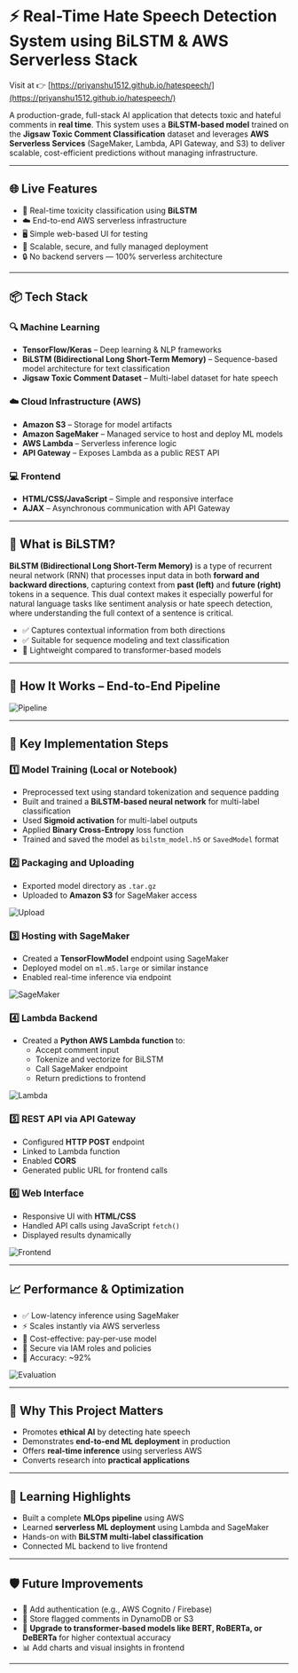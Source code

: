 # ⚡ Real-Time Hate Speech Detection System using **BiLSTM** & AWS Serverless Stack  
Visit at 👉 [https://priyanshu1512.github.io/hatespeech/](https://priyanshu1512.github.io/hatespeech/)

A production-grade, full-stack AI application that detects toxic and hateful comments in **real time**. This system uses a **BiLSTM-based model** trained on the **Jigsaw Toxic Comment Classification** dataset and leverages **AWS Serverless Services** (SageMaker, Lambda, API Gateway, and S3) to deliver scalable, cost-efficient predictions without managing infrastructure.

---

## 🌐 Live Features

- 🧠 Real-time toxicity classification using **BiLSTM**
- ☁️ End-to-end AWS serverless infrastructure
- 🖥️ Simple web-based UI for testing
- 🚀 Scalable, secure, and fully managed deployment
- 🔒 No backend servers — 100% serverless architecture

---

## 📦 Tech Stack

### 🔍 Machine Learning
- **TensorFlow/Keras** – Deep learning & NLP frameworks  
- **BiLSTM (Bidirectional Long Short-Term Memory)** – Sequence-based model architecture for text classification  
- **Jigsaw Toxic Comment Dataset** – Multi-label dataset for hate speech

### ☁️ Cloud Infrastructure (AWS)
- **Amazon S3** – Storage for model artifacts  
- **Amazon SageMaker** – Managed service to host and deploy ML models  
- **AWS Lambda** – Serverless inference logic  
- **API Gateway** – Exposes Lambda as a public REST API  

### 💻 Frontend
- **HTML/CSS/JavaScript** – Simple and responsive interface  
- **AJAX** – Asynchronous communication with API Gateway  

---

## 🧠 What is BiLSTM?

**BiLSTM (Bidirectional Long Short-Term Memory)** is a type of recurrent neural network (RNN) that processes input data in both **forward and backward directions**, capturing context from **past (left)** and **future (right)** tokens in a sequence. This dual context makes it especially powerful for natural language tasks like sentiment analysis or hate speech detection, where understanding the full context of a sentence is critical.

- ✅ Captures contextual information from both directions  
- ✅ Suitable for sequence modeling and text classification  
- 🚀 Lightweight compared to transformer-based models  

---

## 🧩 How It Works – End-to-End Pipeline

![Pipeline](https://github.com/user-attachments/assets/6a013085-1e68-4fb8-bf4f-091936bd18e1)

---

## 🔧 Key Implementation Steps

### 1️⃣ Model Training (Local or Notebook)
- Preprocessed text using standard tokenization and sequence padding
- Built and trained a **BiLSTM-based neural network** for multi-label classification
- Used **Sigmoid activation** for multi-label outputs
- Applied **Binary Cross-Entropy** loss function
- Trained and saved the model as `bilstm_model.h5` or `SavedModel` format

### 2️⃣ Packaging and Uploading
- Exported model directory as `.tar.gz`
- Uploaded to **Amazon S3** for SageMaker access

![Upload](https://github.com/user-attachments/assets/59d16faa-9087-4da3-a533-f950c5e39bfd)

### 3️⃣ Hosting with SageMaker
- Created a **TensorFlowModel** endpoint using SageMaker
- Deployed model on `ml.m5.large` or similar instance
- Enabled real-time inference via endpoint

![SageMaker](https://github.com/user-attachments/assets/85576b5a-73e4-4b9f-b145-ab24fa14d098)

### 4️⃣ Lambda Backend
- Created a **Python AWS Lambda function** to:
  - Accept comment input
  - Tokenize and vectorize for BiLSTM
  - Call SageMaker endpoint
  - Return predictions to frontend

![Lambda](https://github.com/user-attachments/assets/260c0fbc-3e4a-482a-898f-d7dcfab97cef)

### 5️⃣ REST API via API Gateway
- Configured **HTTP POST** endpoint
- Linked to Lambda function
- Enabled **CORS**
- Generated public URL for frontend calls

### 6️⃣ Web Interface
- Responsive UI with **HTML/CSS**
- Handled API calls using JavaScript `fetch()`
- Displayed results dynamically

![Frontend](https://github.com/user-attachments/assets/952f5174-4965-4c27-8bab-0f3e4fee3860)

---

## 📈 Performance & Optimization

- ✅ Low-latency inference using SageMaker
- ⚡ Scales instantly via AWS serverless
- 💸 Cost-effective: pay-per-use model
- 🔐 Secure via IAM roles and policies
- 🎯 Accuracy: ~92%

![Evaluation](https://github.com/user-attachments/assets/170254a1-da8a-4c1f-9cd3-2f7808e75d1d)

---

## 🚀 Why This Project Matters

- Promotes **ethical AI** by detecting hate speech
- Demonstrates **end-to-end ML deployment** in production
- Offers **real-time inference** using serverless AWS
- Converts research into **practical applications**

---

## 🎯 Learning Highlights

- Built a complete **MLOps pipeline** using AWS
- Learned **serverless ML deployment** using Lambda and SageMaker
- Hands-on with **BiLSTM multi-label classification**
- Connected ML backend to live frontend

---

## 🛡️ Future Improvements

- 🔐 Add authentication (e.g., AWS Cognito / Firebase)  
- 💾 Store flagged comments in DynamoDB or S3  
- 🤖 **Upgrade to transformer-based models like BERT, RoBERTa, or DeBERTa** for higher contextual accuracy  
- 📊 Add charts and visual insights in frontend  

---


